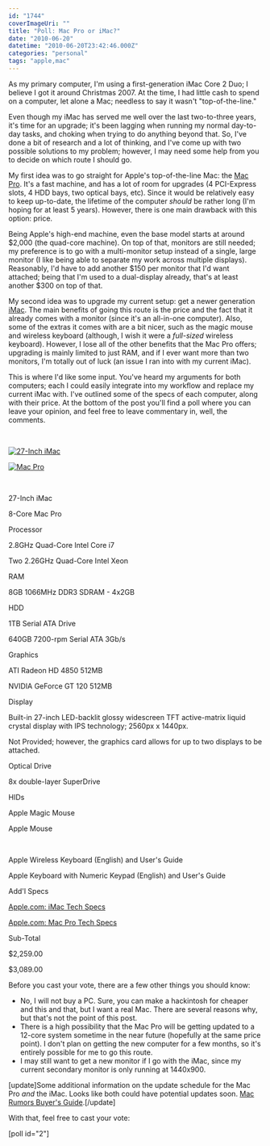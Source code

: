 ```yaml
---
id: "1744"
coverImageUri: ""
title: "Poll: Mac Pro or iMac?"
date: "2010-06-20"
datetime: "2010-06-20T23:42:46.000Z"
categories: "personal"
tags: "apple,mac"
---
```


As my primary computer, I'm using a first-generation iMac Core 2 Duo; I believe I got it around Christmas 2007. At the time, I had little cash to spend on a computer, let alone a Mac; needless to say it wasn't "top-of-the-line."

Even though my iMac has served me well over the last two-to-three years, it's time for an upgrade; it's been lagging when running my normal day-to-day tasks, and choking when trying to do anything beyond that. So, I've done a bit of research and a lot of thinking, and I've come up with two possible solutions to my problem; however, I may need some help from you to decide on which route I should go.

My first idea was to go straight for Apple's top-of-the-line Mac: the [Mac Pro](http://www.apple.com/macpro/). It's a fast machine, and has a lot of room for upgrades (4 PCI-Express slots, 4 HDD bays, two optical bays, etc). Since it would be relatively easy to keep up-to-date, the lifetime of the computer _should_ be rather long (I'm hoping for at least 5 years). However, there is one main drawback with this option: price.

Being Apple's high-end machine, even the base model starts at around $2,000 (the quad-core machine). On top of that, monitors are still needed; my preference is to go with a multi-monitor setup instead of a single, large monitor (I like being able to separate my work across multiple displays). Reasonably, I'd have to add another $150 per monitor that I'd want attached; being that I'm used to a dual-display already, that's at least another $300 on top of that.

My second idea was to upgrade my current setup: get a newer generation [iMac](http://www.apple.com/imac/). The main benefits of going this route is the price and the fact that it already comes with a monitor (since it's an all-in-one computer). Also, some of the extras it comes with are a bit nicer, such as the magic mouse and wireless keyboard (although, I wish it were a _full-sized_ wireless keyboard). However, I lose all of the other benefits that the Mac Pro offers; upgrading is mainly limited to just RAM, and if I ever want more than two monitors, I'm totally out of luck (an issue I ran into with my current iMac).

This is where I'd like some input. You've heard my arguments for both computers; each I could easily integrate into my workflow and replace my current iMac with. I've outlined some of the specs of each computer, along with their price. At the bottom of the post you'll find a poll where you can leave your opinion, and feel free to leave commentary in, well, the comments.

 

[![](http://assets.brandonmartinez.com/brandonmartinez/2010/06/product-27in.jpg "27-Inch iMac")](http://assets.brandonmartinez.com/brandonmartinez/2010/06/product-27in.jpg)

[![](http://assets.brandonmartinez.com/brandonmartinez/2010/06/product-front-side.jpg "Mac Pro")](http://assets.brandonmartinez.com/brandonmartinez/2010/06/product-front-side.jpg)

 

27-Inch iMac

8-Core Mac Pro

Processor

2.8GHz Quad-Core Intel Core i7

Two 2.26GHz Quad-Core Intel Xeon

RAM

8GB 1066MHz DDR3 SDRAM - 4x2GB

HDD

1TB Serial ATA Drive

640GB 7200-rpm Serial ATA 3Gb/s

Graphics

ATI Radeon HD 4850 512MB

NVIDIA GeForce GT 120 512MB

Display

Built-in 27-inch LED-backlit glossy widescreen TFT active-matrix liquid crystal display with IPS technology; 2560px x 1440px.

Not Provided; however, the graphics card allows for up to two displays to be attached.

Optical Drive

8x double-layer SuperDrive

HIDs

Apple Magic Mouse

Apple Mouse

 

Apple Wireless Keyboard (English) and User's Guide

Apple Keyboard with Numeric Keypad (English) and User's Guide

Add'l Specs

[Apple.com: iMac Tech Specs](http://www.apple.com/imac/specs.html)

[Apple.com: Mac Pro Tech Specs](http://www.apple.com/macpro/specs.html)

Sub-Total

$2,259.00

$3,089.00

Before you cast your vote, there are a few other things you should know:

- No, I will not buy a PC. Sure, you can make a hackintosh for cheaper and this and that, but I want a real Mac. There are several reasons why, but that's not the point of this post.
- There is a high possibility that the Mac Pro will be getting updated to a 12-core system sometime in the near future (hopefully at the same price point). I don't plan on getting the new computer for a few months, so it's entirely possible for me to go this route.
- I may still want to get a new monitor if I go with the iMac, since my current secondary monitor is only running at 1440x900.

\[update\]Some additional information on the update schedule for the Mac Pro _and_ the iMac. Looks like both could have potential updates soon. [Mac Rumors Buyer's Guide](http://buyersguide.macrumors.com/).\[/update\]

With that, feel free to cast your vote:

\[poll id="2"\]
